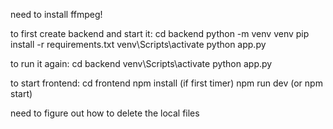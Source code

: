 need to install ffmpeg!

to first create backend and start it:
cd backend
python -m venv venv
pip install -r requirements.txt
venv\Scripts\activate
python app.py

to run it again:
cd backend
venv\Scripts\activate
python app.py


to start frontend:
cd frontend
npm install (if first timer)
npm run dev (or npm start)

need to figure out how to delete the local files


